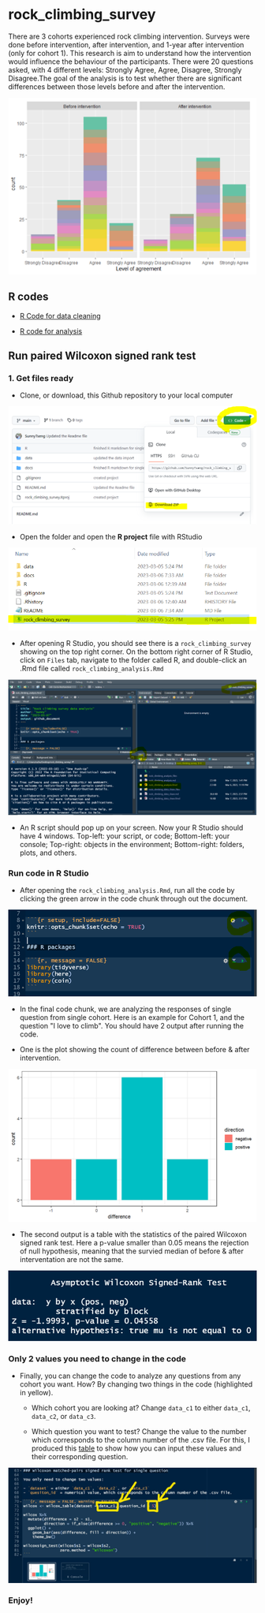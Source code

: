 # rock_climbing_survey

There are 3 cohorts experienced rock climbing intervention. Surveys were done before intervention, after intervention, and 1-year after intervention (only for cohort 1). This research is aim to understand how the intervention would influence the behaviour of the participants. There were 20 questions asked, with 4 different levels: Strongly Agree, Agree, Disagree, Strongly Disagree.The goal of the analysis is to test whether there are significant differences between those levels before and after the intervention. 

![image](docs/visual.PNG)

## R codes

- [R Code for data cleaning](https://github.com/SunnyTseng/rock_climbing_survey/blob/main/R/rock_climbing_data_clean.md)

- [R code for analysis](https://github.com/SunnyTseng/rock_climbing_survey/blob/main/R/rock_climbing_analysis.md)


## Run paired Wilcoxon signed rank test

### 1. Get files ready

- Clone, or download, this Github repository to your local computer

![image](docs/github_clone.PNG)

- Open the folder and open the **R project** file with RStudio

![image](docs/r_project.PNG)

- After opening R Studio, you should see there is a `rock_climbing_survey` showing on the top right corner. On the bottom right corner of R Studio, click on `Files` tab, navigate to the folder called R, and double-click an .Rmd file called `rock_climbing_analysis.Rmd`

![image](docs/markdown.PNG)

- An R script should pop up on your screen. Now your R Studio should have 4 windows. Top-left: your script, or code; Bottom-left: your console; Top-right: objects in the environment; Bottom-right: folders, plots, and others. 


### Run code in R Studio

- After opening the `rock_climbing_analysis.Rmd`, run all the code by clicking the green arrow in the code chunk through out the document.

![image](docs/chunk.PNG)

- In the final code chunk, we are analyzing the responses of single question from single cohort. Here is an example for Cohort 1, and the question "I love to climb". You should have 2 output after running the code. 

- One is the plot showing the count of difference between before & after intervention.

![image](docs/result_plot.PNG)

- The second output is a table with the statistics of the paired Wilcoxon signed rank test. Here a p-value smaller than 0.05 means the rejection of null hypothesis, meaning that the survied median of before & after interventation are not the same. 

![image](docs/result_stat.PNG)

### Only 2 values you need to change in the code

- Finally, you can change the code to analyze any questions from any cohort you want. How? By changing two things in the code (highlighted in yellow).

    - Which cohort you are looking at? Change `data_c1` to either `data_c1`, `data_c2`, or `data_c3`.

    - Which question you want to test? Change the value to the number which corresponds to the column number of the .csv file. For this, I produced this [table](https://github.com/SunnyTseng/rock_climbing_survey/blob/main/R/question_list.md) to show how you can input these values and their corresponding question.

![image](docs/change.jpg)

### Enjoy!